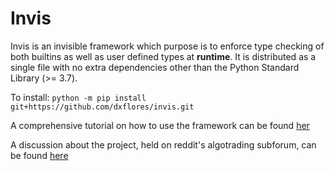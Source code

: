 # Invis

Invis is an invisible framework which purpose is to enforce type checking of both builtins as well as user defined types at **runtime**. 
It is distributed as a single file with no extra dependencies other than the Python Standard Library (>= 3.7).

To install: `python -m pip install git+https://github.com/dxflores/invis.git`

A comprehensive tutorial on how to use the framework can be found
[her](https://github.com/dxflores/invis/tree/master/examples/tutorial.md)

A discussion about the project, held on reddit's algotrading subforum, can be found [here](https://www.reddit.com/r/algotrading/comments/dwrk59/a_micro_framework_to_give_you_peace_of_mind_with/)
